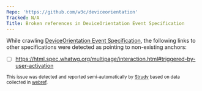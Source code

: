 ```yaml
---
Repo: 'https://github.com/w3c/deviceorientation'
Tracked: N/A
Title: Broken references in DeviceOrientation Event Specification
---
```


While crawling [DeviceOrientation Event Specification](https://w3c.github.io/deviceorientation/), the following links to other specifications were detected as pointing to non-existing anchors:
* [ ] https://html.spec.whatwg.org/multipage/interaction.html#triggered-by-user-activation

<sub>This issue was detected and reported semi-automatically by [Strudy](https://github.com/w3c/strudy/) based on data collected in [webref](https://github.com/w3c/webref/).</sub>
